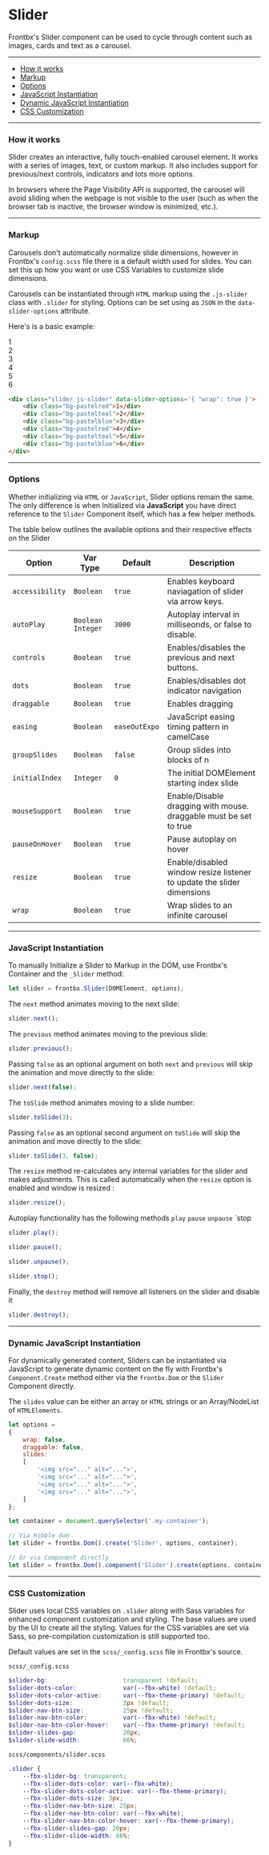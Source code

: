 # Slider

Frontbx's Slider component can be used to cycle through content such as images, cards and text as a carousel.

---

*   [How it works](#how-it-works)
*   [Markup](#markup)
*   [Options](#options)
*   [JavaScript Instantiation](#javascript-instantiation)
*   [Dynamic JavaScript Instantiation](#dynamic-javascript-instantiation)
*   [CSS Customization](#css-customization)

---

### How it works

Slider creates an interactive, fully touch-enabled carousel element. It works with a series of images, text, or custom markup. It also includes support for previous/next controls, indicators and lots more options.

In browsers where the Page Visibility API is supported, the carousel will avoid sliding when the webpage is not visible to the user (such as when the browser tab is inactive, the browser window is minimized, etc.).

---

### Markup

Carousels don't automatically normalize slide dimensions, however in Frontbx's `config.scss` file there is a default width used for slides. You can set this up how you want or use CSS Variables to customize slide dimensions.

Carousels can be instantiated through `HTML` markup using the `.js-slider` class with `.slider` for styling. Options can be set using as `JSON` in the `data-slider-options` attribute.

Here's is a basic example:

<div class="fbx-snippet-demo">
    <div class="slider js-slider" data-slider-options='{ "wrap": true }'>
        <div class="bg-pastelred">1</div>
        <div class="bg-pastelteal">2</div>
        <div class="bg-pastelblue">3</div>
        <div class="bg-pastelred">4</div>
        <div class="bg-pastelteal">5</div>
        <div class="bg-pastelblue">6</div>
    </div>
</div>

```html
<div class="slider js-slider" data-slider-options='{ "wrap": true }'>
    <div class="bg-pastelred">1</div>
    <div class="bg-pastelteal">2</div>
    <div class="bg-pastelblue">3</div>
    <div class="bg-pastelred">4</div>
    <div class="bg-pastelteal">5</div>
    <div class="bg-pastelblue">6</div>
</div>
```

---

### Options

Whether initializing via `HTML` or `JavaScript`, Slider options remain the same. The only difference is when Initialized via **JavaScript** you have direct reference to the `Slider` Component itself, which has a few helper methods.

The table below outlines the available options and their respective effects on the Slider

| Option          | Var Type            | Default       | Description                                                            |
|-----------------|---------------------|---------------|------------------------------------------------------------------------|
| `accessibility` | `Boolean`           | `true`        | Enables keyboard naviagation of slider via arrow keys.                 |
| `autoPlay`      | `Boolean` `Integer` | `3000`        | Autoplay interval in milliseonds, or false to disable.                 |
| `controls`      | `Boolean`           | `true`        | Enables/disables the previous and next buttons.                        |
| `dots`          | `Boolean`           | `true`        | Enables/disables dot indicator navigation                              |
| `draggable`     | `Boolean`           | `true`        | Enables dragging                                                       |
| `easing`        | `Boolean`           | `easeOutExpo` | JavaScript easing timing pattern in camelCase                          |
| `groupSlides`   | `Boolean`           | `false`       | Group slides into blocks of n                                          |
| `initialIndex`  | `Integer`           | `0`           | The initial DOMElement starting index slide                            |
| `mouseSupport`  | `Boolean`           | `true`        | Enable/Disable dragging with mouse. draggable must be set to true      |
| `pauseOnHover`  | `Boolean`           | `true`        | Pause autoplay on hover                                                |
| `resize`        | `Boolean`           | `true`        | Enable/disabled window resize listener to update the slider dimensions |
| `wrap`          | `Boolean`           | `true`        | Wrap slides to an infinite carousel                                    |

---

### JavaScript Instantiation

To manually Initialize a Slider to Markup in the DOM, use Frontbx's Container and the `_Slider` method:

```JavaScript
let slider = frontbx.Slider(DOMElement, options);
```

The `next` method animates moving to the next slide:
```JavaScript
slider.next();
```

The `previous` method animates moving to the previous slide:
```JavaScript
slider.previous();
```

Passing `false` as an optional argument on both `next` and `previous` will skip the animation and move directly to the slide:
```JavaScript
slider.next(false);
```

The `toSlide` method animates moving to a slide number:
```JavaScript
slider.toSlide(3);
```

Passing `false` as an optional second argument on `toSlide` will skip the animation and move directly to the slide:
```JavaScript
slider.toSlide(3, false);
```

The `resize` method re-calculates any internal variables for the slider and makes adjustments. This is called automatically when the `resize` option is enabled and window is resized :
```JavaScript
slider.resize();
```

Autoplay functionality has the following methods `play` `pause` `unpause` `stop
```JavaScript
slider.play();

slider.pause();

slider.unpause();

slider.stop();
```

Finally, the `destroy` method will remove all listeners on the slider and disable it
```JavaScript
slider.destroy();
```

---

### Dynamic JavaScript Instantiation

For dynamically generated content, Sliders can be instantiated via JavaScript to generate dynamic content on the fly with Frontbx's `Component.Create` method either via the `frontbx.Dom` or the `Slider` Component directly.

The `slides` value can be either an array or `HTML` strings or an Array/NodeList of `HTMLElements`.

```JavaScript
let options =
{
    wrap: false,
    draggable: false,
    slides:
    [
        '<img src="..." alt="...">',
        '<img src="..." alt="...">',
        '<img src="..." alt="...">',
        '<img src="..." alt="...">',
    ]
};

let container = document.querySelector('.my-container');

// Via Hibble dom
let slider = frontbx.Dom().create('Slider', options, container);

// Or via Component directly
let slider = frontbx.Dom().component('Slider').create(options, container);
```

---

### CSS Customization

Slider uses local CSS variables on `.slider` along with Sass variables for enhanced component customization and styling. The base values are used by the UI to create all the styling. Values for the CSS variables are set via Sass, so pre-compilation customization is still supported too.

Default values are set in the `scss/_config.scss` file in Frontbx's source.

```file-path
scss/_config.scss
```

```scss
$slider-bg:                     transparent !default;
$slider-dots-color:             var(--fbx-white) !default;
$slider-dots-color-active:      var(--fbx-theme-primary) !default;
$slider-dots-size:              3px !default;
$slider-nav-btn-size:           25px !default;
$slider-nav-btn-color:          var(--fbx-white) !default;
$slider-nav-btn-color-hover:    var(--fbx-theme-primary) !default;
$slider-slides-gap:             20px;
$slider-slide-width:            66%;
```

```file-path
scss/components/slider.scss
```

```css
.slider {
    --fbx-slider-bg: transparent;
    --fbx-slider-dots-color: var(--fbx-white);
    --fbx-slider-dots-color-active: var(--fbx-theme-primary);
    --fbx-slider-dots-size: 3px;
    --fbx-slider-nav-btn-size: 25px;
    --fbx-slider-nav-btn-color: var(--fbx-white);
    --fbx-slider-nav-btn-color-hover: var(--fbx-theme-primary);
    --fbx-slider-slides-gap: 20px;
    --fbx-slider-slide-width: 66%;
}
```
